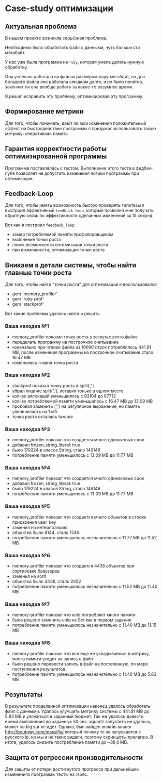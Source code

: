# Case-study оптимизации

## Актуальная проблема
В нашем проекте возникла серьёзная проблема.

Необходимо было обработать файл с данными, чуть больше ста мегабайт.

У нас уже была программа на `ruby`, которая умела делать нужную обработку.

Она успешно работала на файлах размером пару мегабайт, но для большого файла она работала слишком долго, и не было понятно, закончит ли она вообще работу за какое-то разумное время.

Я решил исправить эту проблему, оптимизировав эту программу.

## Формирование метрики
Для того, чтобы понимать, дают ли мои изменения положительный эффект на быстродействие программы я придумал использовать такую метрику: оперативная память

## Гарантия корректности работы оптимизированной программы
Программа поставлялась с тестом. Выполнение этого теста в фидбек-лупе позволяет не допустить изменения логики программы при оптимизации.

## Feedback-Loop
Для того, чтобы иметь возможность быстро проверять гипотезы я выстроил эффективный `feedback-loop`, который позволил мне получать обратную связь по эффективности сделанных изменений за 15 секунд

Вот как я построил `feedback_loop`: 
- замер потребляемой памяти профилировщиком
- выяснение точки роста
- поиск возможности оптимизации точки роста
- при возможности, оптимизация точки роста

## Вникаем в детали системы, чтобы найти главные точки роста
Для того, чтобы найти "точки роста" для оптимизации я воспользовался 
- gem 'memory_profiler'
- gem 'ruby-prof'
- gem 'stackprof'

Вот какие проблемы удалось найти и решить

### Ваша находка №1
- memory_profiler показал точку роста в загрузке всего файла
- переделать программу на построчное считывание
- изначально при чтении файла из 10000 строк потреблялось 441.91 MB, после изменения программы на построчное считывание стало 16.47 MB
- изменилась главна точка роста

### Ваша находка №2
- stackprof показал точку роста в split(',')
- убрал лишние split(','), оставил только в одном месте
- кол-во аллокаций уменьшилось с 93104 до 67712
- кол-во потребляемой памяти уменьшилось с 16.47 MB до 13.09 MB
- пробовал заменить (',') на регулярное выражение, но память увеличиласть на 1 мб
- точка роста осталась там же

### Ваша находка №3
- memory_profiler показал что создается много одинаковых срок
- добавил frozen_string_literal: true
- было 179224 в классе String, стало 146149
- потребление памяти уменьшилось с 13.09 MB до 11.77 MB

### Ваша находка №4
- memory_profiler показал что создается много одинаковых срок
- добавил frozen_string_literal: true
- было 179224 в классе String, стало 146149
- потребление памяти уменьшилось с 13.09 MB до 11.77 MB

### Ваша находка №5
- memory_profiler показал что создается много объектов в строке присвоения user_key
- заменил на интерполяцию
- объектов было 6144, стало 1536
- потребление памяти уменьшилось незначительно с 11.77 MB до 11.52 MB

### Ваша находка №6
- memory-profiler показал что создается 4438 объектов при сортировке браузеров
- заменил на sort!
- объектов было 4438, стало 2902
- потребление памяти уменьшилось незначительно с 11.52 MB до 11.40 MB

### Ваша находка №7
- memory-profiler показал что uniq потребляет много памяти
- было решено заменить uniq на Set как в первом задании
- потребление памяти уменьшилось незначительно с 11.40 MB до 11.15 MB

### Ваша находка №8
- memory-profiler показал что все еще не укладываемся в метрику, много памяти уходит на запись в файл
- было решено перевести запись в файл на постепенную, по мере поступления результатов
- потребление памяти уменьшилось незначительно с 11.40 MB до 5.83 MB

## Результаты
В результате проделанной оптимизации наконец удалось обработать файл с данными.
Удалось улучшить метрику системы с 441.91 MB до 5.83 MB и уложиться в заданный бюджет. Так же удалось довести время выполнения до заданных 30 сек.
xquartz запустить не удалось, может на big sur не идет. Однако, был найден онлайн аналог http://boutglay.com/massifjs/ который почему то не запускается с русского ip, но мы и не таких видали, поэтому скриншоты прилагаю. В итоге, удалось снизить постребление памяти до ~38,6 MB.

## Защита от регрессии производительности
Для защиты от потери достигнутого прогресса при дальнейших изменениях программы тесты на rspec.

